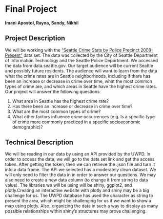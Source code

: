# Final Project
#### Imani Apostol, Rayna, Sandy, Nikhil


## Project Description
We will be working with the [“Seattle Crime Stats by Police Precinct 2008-Present”](https://data.seattle.gov/Public-Safety/Seattle-Crime-Stats-by-Police-Precinct-2008-Presen/3xqu-vnum) data set. The data was collected by the City of Seattle Department of Information Technology and the Seattle Police Department. We accessed the data from data.seattle.gov. Our target audience will be current Seattle and possibly future residents. The audience will want to learn from the data what the crime rates are in Seattle neighborhoods, including if there has been an increase or decrease in crime over time, what the most common types of crime are, and which areas in Seattle have the highest crime rates. Our project will answer the following questions:
1. What area in Seattle has the highest crime rate?
2. Has there been an increase or decrease in crime over time?
3. What are the most common types of crime?
4. What other factors influence crime occurrences (e.g. Is a specific type of crime more commonly practiced in a specific socioeconomic demographic)?

## Technical Description
We will be reading in our data by using an API provided by the UWPD. In order to access the data, we will go to the data set link and get the access token. After getting the token, then we can retrieve the .json file and turn it into a data frame. The API we selected has a moderately clean dataset. We will only need to filter the data in in order to answer our questions. We may also need to create a new data column (to change it from string to data value). The libraries we will be using will be shiny, ggplot2, and plotly.Creating an interactive website with plotly and shiny may be a big challenge for us. The UWPD database has used the character as string to present the area, which might be challenging for us if we want to show a map using plotly. Also, organizing the data in such a way to display as many possible relationships within shiny’s structures may prove challenging.
